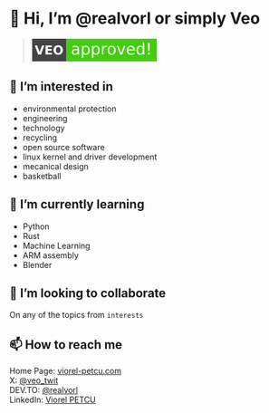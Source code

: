 # 👋 Hi, I’m @realvorl or simply Veo
> [![cusotm-badge](https://raw.githubusercontent.com/realvorl/realvorl/main/badges/vio-approved.svg)](https://viorel-petcu.com)

## 👀 I’m interested in 
  - environmental protection
  - engineering
  - technology
  - recycling
  - open source software
  - linux kernel and driver development
  - mecanical design 
  - basketball 

## 🌱 I’m currently learning 
  - Python
  - Rust
  - Machine Learning
  - ARM assembly
  - Blender

## 💞️ I’m looking to collaborate

  On any of the topics from `interests`
  
## 📫 How to reach me
Home Page: [viorel-petcu.com](https://vorl.uber.space/)  
X: [@veo_twit](https://twitter.com/Veo_twit)  
DEV.TO: [@realvorl](https://dev.to/realvorl)  
LinkedIn: [Viorel PETCU](https://www.linkedin.com/in/viorel-p-5832bb6a/)  


<!---
petcuvio/petcuvio is a ✨ special ✨ repository because its `README.md` (this file) appears on your GitHub profile.
You can click the Preview link to take a look at your changes.
--->
